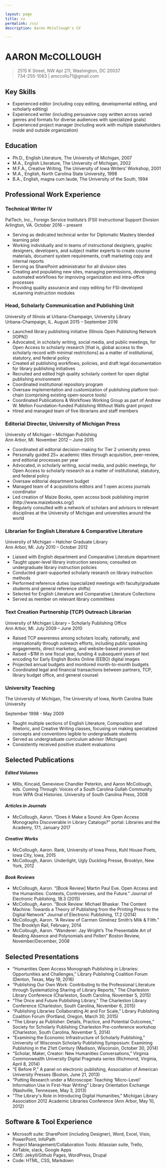 ```yaml
---

layout: page
title: cv
permalink: /cv/
description: Aaron McCollough's CV

---
```


<html xmlns="http://www.w3.org/1999/xhtml">
<head>
  <meta http-equiv="Content-Type" content="text/html; charset=utf-8" />
  <meta http-equiv="Content-Style-Type" content="text/css" />
  <meta name="generator" content="pandoc" />
  <title></title>
  
  <link rel="stylesheet" href="/css2/style2.css" type="text/css" />
</head>
<body>
<h1 id="aaron-mccollough">AARON McCOLLOUGH</h1>
<blockquote>
<p>2515 K Street, NW Apt 211, Washington, DC 20037 <br> 734-255-1083 | amccollo71@gmail.com</p>
</blockquote>
<h2 id="key-skills">Key Skills</h2>
<ul>
<li>Experienced editor (including copy editing, developmental editing, and scholarly editing)</li>
<li>Experienced writer (including persuasive copy written across varied genres and formats for diverse audiences with specialized goals)</li>
<li>Experienced project manager (including work with multiple stakeholders inside and outside organization)</li>
</ul>
<h2 id="education">Education</h2>
<ul>
<li>Ph.D., English Literature, The University of Michigan, 2007</li>
<li>M.A., English Literature, The University of Michigan, 2002</li>
<li>M.F.A., Creative Writing, The University of Iowa Writers’ Workshop, 2001</li>
<li>M.A., English, North Carolina State University, 1998</li>
<li>B.A., English, magna cum laude, The University of the South, 1994</li>
</ul>
<h2 id="professional-work-experience">Professional Work Experience</h2>
<h3 id="technical-writer-iv">Technical Writer IV</h3>
<p>PalTech, Inc., Foreign Service Institute’s (FSI) Instructional Support Division <br> Arlington, VA. October 2016 – present</p>
<ul>
<li>Serving as dedicated technical writer for Diplomatic Mastery blended learning pilot</li>
<li>Working individually and in teams of instructional designers, graphic designers, developers, and subject matter experts to create course materials, document system requirements, craft marketing copy and internal reports</li>
<li>Serving as SharePoint administrator for all division sites</li>
<li>Creating and populating new sites, managing permissions, developing automated workflows for improving organization and intra-office processes</li>
<li>Providing quality assurance and copy editing for FSI-developed eLearning instruction modules</li>
</ul>
<h3 id="head-scholarly-communication-and-publishing-unit">Head, Scholarly Communication and Publishing Unit</h3>
<p>University of Illinois at Urbana-Champaign, University Library <br> Urbana-Champaign, IL. August 2015 – September 2016</p>
<ul>
<li>Launched library publishing initiative (Illinois Open Publishing Network [IOPN])</li>
<li>Advocated, in scholarly writing, social media, and public meetings, for Open Access to scholarly research [that is, global access to the scholarly record with minimal restrictions] as a matter of institutional, statutory, and federal policy</li>
<li>Created all publishing workflows, policies, and draft legal documentation for library publishing initiatives</li>
<li>Recruited and edited high quality scholarly content for open digital publishing environment</li>
<li>Coordinated institutional repository program</li>
<li>Oversaw implementation and customization of publishing platform tool-chain (comprising existing open-source tools)</li>
<li>Coordinated Publications &amp; Workflows Working Group as part of Andrew W. Mellon Foundation-funded Publishing Without Walls grant project</li>
<li>Hired and managed team of five librarians and staff members</li>
</ul>
<h3 id="editorial-director-university-of-michigan-press">Editorial Director, University of Michigan Press</h3>
<p>University of Michigan – Michigan Publishing <br> Ann Arbor, MI. November 2012 – June 2015</p>
<ul>
<li>Coordinated all editorial decision-making for Tier 2 university press</li>
<li>Personally guided 25+ academic titles through acquisition, peer-review, and editorial processes per year</li>
<li>Advocated, in scholarly writing, social media, and public meetings, for Open Access to scholarly research as a matter of institutional, statutory, and federal policy<br />
</li>
<li>Oversaw editorial department budget</li>
<li>Managed team of 4 acquisitions editors and 1 open access journals coordinator</li>
<li>Led creation of Maize Books, open access book publishing imprint (http://www.maizebooks.org/)</li>
<li>Regularly consulted with a network of scholars and advisors in relevant disciplines at the University of Michigan and universities around the world</li>
</ul>
<h3 id="librarian-for-english-literature-comparative-literature">Librarian for English Literature &amp; Comparative Literature</h3>
<p>University of Michigan – Hatcher Graduate Library <br> Ann Arbor, MI. July 2010 – October 2012</p>
<ul>
<li>Liaised with English department and Comparative Literature department</li>
<li>Taught upper-level library instruction sessions; consulted on undergraduate library instruction policies</li>
<li>Conducted grant-supported scholarly research on library instruction methods</li>
<li>Performed reference duties (specialized meetings with faculty/graduate students and general reference shifts)</li>
<li>Selected for English Literature and Comparative Literature Collections</li>
<li>Served as member on relevant library committees</li>
</ul>
<h3 id="text-creation-partnership-tcp-outreach-librarian">Text Creation Partnership (TCP) Outreach Librarian</h3>
<p>University of Michigan Library – Scholarly Publishing Office <br> Ann Arbor, MI. July 2009 – June 2010</p>
<ul>
<li>Raised TCP awareness among scholars locally, nationally, and internationally through outreach efforts, including public speaking engagements, direct marketing, and website-based promotion</li>
<li>Raised ~$1M in one fiscal year, funding 4 subsequent years of text encoding for Early English Books Online (EEBO) digital images</li>
<li>Projected annual budgets and monitored month-to-month budgets</li>
<li>Coordinated legal and financial transactions between partners, TCP, library budget office, and general counsel</li>
</ul>
<h3 id="university-teaching">University Teaching</h3>
<p>The University of Michigan, The University of Iowa, North Carolina State University</p>
<p>September 1998 - May 2009</p>
<ul>
<li>Taught multiple sections of English Literature, Composition and Rhetoric, and Creative Writing classes, focusing on making specialized concepts and conventions legible to undergraduate students</li>
<li>Served as undergraduate curriculum advisor (Michigan)</li>
<li>Consistently received positive student evaluations</li>
</ul>
<h2 id="selected-publications">Selected Publications</h2>
<h4 id="edited-volumes"><em>Edited Volumes</em></h4>
<ul>
<li>Mills, Kincaid, Genevieve Chandler Peterkin, and Aaron McCollough, eds. Coming Through: Voices of a South Carolina Gullah Community from WPA Oral Histories. University of South Carolina Press, 2008</li>
</ul>
<h4 id="articles-in-journals"><em>Articles in Journals</em></h4>
<ul>
<li>McCollough, Aaron. “Does it Make a Sound: Are Open Access Monographs Discoverable in Library Catalogs?” portal: Libraries and the Academy, 17.1, January 2017</li>
</ul>
<h4 id="creative-works"><em>Creative Works</em></h4>
<ul>
<li>McCollough, Aaron. Rank, University of Iowa Press, Kuhl House Poets, Iowa City, Iowa, 2015</li>
<li>McCollough, Aaron. Underlight, Ugly Duckling Presse, Brooklyn, New York, 2012</li>
</ul>
<h4 id="book-reviews"><em>Book Reviews</em></h4>
<ul>
<li>McCollough, Aaron. “[Book Review] Martin Paul Eve. Open Access and the Humanities: Contexts, Controversies, and the Future.” Journal of Electronic Publishing, 18.3 (2015)</li>
<li>McCollough, Aaron. “Book Review: Michael Bhaskar. The Content Machine: Towards a Theory of Publishing from the Printing Press to the Digital Network” Journal of Electronic Publishing, 17.2 (2014)</li>
<li>McCollough, Aaron. “A Review of Carmen Giménez Smith’s Milk &amp; Filth.” The Brooklyn Rail, February, 2014</li>
<li>McCollough, Aaron. “Wanderer: Jay Wright’s The Presentable Art of Reading Absence and Polynomials and Pollen” Boston Review, November/December, 2008</li>
</ul>
<h2 id="selected-presentations">Selected Presentations</h2>
<ul>
<li>“Humanities Open Access Monograph Publishing in Libraries: Opportunities and Challenges,” Library Publishing Coalition Forum (Denton, Texas, May 19, 2016)</li>
<li>“Publishing Our Own Work: Contributing to the Professional Literature through Systematizing Sharing of Library Reports,” The Charleston Library Conference (Charleston, South Carolina, November 5, 2015)</li>
<li>“The Once and Future Publishing Library,” The Charleston Library Conference (Charleston, South Carolina, November 6, 2015)</li>
<li>“Publishing Libraries Collaborating At and For Scale,” Library Publishing Coalition Forum (Portland, Oregon, March 30, 2015)</li>
<li>“The Library as Publisher: Details, Practice, and Potential Outcomes,” Society for Scholarly Publishing Charleston Pre-conference workshop (Charleston, South Carolina, November 5, 2014)</li>
<li>“Examining the Economic Infrastructure of Scholarly Publishing,” University of Wisconsin Scholarly Publishing Symposium: Examining Publishing in the 21stt Century (Madison, Wisconsin, October 30, 2014)</li>
<li>“Scholar, Maker, Creator: New Humanities Conversations,” Virginia Commonwealth University Digital Pragmata series (Richmond, Virginia, April 8, 2014)</li>
<li>“E Before P,” A panel on electronic publishing, Association of American University Presses (Boston, June 21, 2013)</li>
<li>“Putting Research under a Microscope: Teaching ‘Micro-Level’ Information Use in First-Year Writing” Library Orientation Exchange (Nashville, Tennessee, May 3, 2013)</li>
<li>&quot;The Library's Role in Introducing Digital Humanities,&quot; Michigan Library Association 2012 Academic Libraries Conference (Ann Arbor, May 10, 2012)</li>
</ul>
<h2 id="software-tool-experience">Software &amp; Tool Experience</h2>
<ul>
<li>Microsoft suite: SharePoint (including Designer), Word, Excel, Visio, PowerPoint, InfoPath</li>
<li>Project Management/Collaboration Tools: Atlassian suite, Trello, AirTable, slack, Google Apps</li>
<li>CMS: Jekyll/Github Pages, WordPress, Drupal</li>
<li>Code: HTML, CSS, Markdown</li>
</ul>
</body>
</html>
